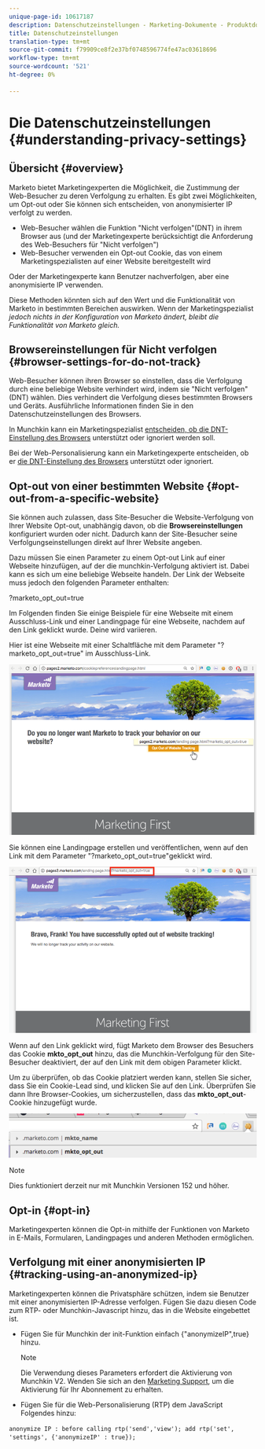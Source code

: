 ```yaml
---
unique-page-id: 10617187
description: Datenschutzeinstellungen - Marketing-Dokumente - Produktdokumentation
title: Datenschutzeinstellungen
translation-type: tm+mt
source-git-commit: f79909ce8f2e37bf0748596774fe47ac03618696
workflow-type: tm+mt
source-wordcount: '521'
ht-degree: 0%

---
```



# Die Datenschutzeinstellungen {#understanding-privacy-settings}

## Übersicht {#overview}

Marketo bietet Marketingexperten die Möglichkeit, die Zustimmung der Web-Besucher zu deren Verfolgung zu erhalten. Es gibt zwei Möglichkeiten, um Opt-out oder Sie können sich entscheiden, von anonymisierter IP verfolgt zu werden.

* Web-Besucher wählen die Funktion &quot;Nicht verfolgen&quot;(DNT) in ihrem Browser aus (und der Marketingexperte berücksichtigt die Anforderung des Web-Besuchers für &quot;Nicht verfolgen&quot;)
* Web-Besucher verwenden ein Opt-out Cookie, das von einem Marketingspezialisten auf einer Website bereitgestellt wird

Oder der Marketingexperte kann Benutzer nachverfolgen, aber eine anonymisierte IP verwenden.

Diese Methoden könnten sich auf den Wert und die Funktionalität von Marketo in bestimmten Bereichen auswirken. Wenn der Marketingspezialist *jedoch nichts in der Konfiguration von Marketo ändert, bleibt die Funktionalität von Marketo gleich.*

## Browsereinstellungen für Nicht verfolgen {#browser-settings-for-do-not-track}

Web-Besucher können ihren Browser so einstellen, dass die Verfolgung durch eine beliebige Website verhindert wird, indem sie &quot;Nicht verfolgen&quot;(DNT) wählen. Dies verhindert die Verfolgung dieses bestimmten Browsers und Geräts. Ausführliche Informationen finden Sie in den Datenschutzeinstellungen des Browsers.

In Munchkin kann ein Marketingspezialist [entscheiden, ob die DNT-Einstellung des Browsers](/help/marketo/product-docs/administration/settings/edit-do-not-track-browser-support-settings.md) unterstützt oder ignoriert werden soll.

Bei der Web-Personalisierung kann ein Marketingexperte entscheiden, ob er [die DNT-Einstellung des Browsers](/help/marketo/product-docs/web-personalization/getting-started/setting-web-personalization-to-do-not-track.md) unterstützt oder ignoriert.

## Opt-out von einer bestimmten Website {#opt-out-from-a-specific-website}

Sie können auch zulassen, dass Site-Besucher die Website-Verfolgung von Ihrer Website Opt-out, unabhängig davon, ob die **Browsereinstellungen** konfiguriert wurden oder nicht. Dadurch kann der Site-Besucher seine Verfolgungseinstellungen direkt auf Ihrer Website angeben.

Dazu müssen Sie einen Parameter zu einem Opt-out Link auf einer Webseite hinzufügen, auf der die munchkin-Verfolgung aktiviert ist. Dabei kann es sich um eine beliebige Webseite handeln. Der Link der Webseite muss jedoch den folgenden Parameter enthalten:

?marketo_opt_out=true

Im Folgenden finden Sie einige Beispiele für eine Webseite mit einem Ausschluss-Link und einer Landingpage für eine Webseite, nachdem auf den Link geklickt wurde. Deine wird variieren.

Hier ist eine Webseite mit einer Schaltfläche mit dem Parameter &quot;?marketo_opt_out=true&quot; im Ausschluss-Link.

![](assets/opt-out-1.png)

Sie können eine Landingpage erstellen und veröffentlichen, wenn auf den Link mit dem Parameter &quot;?marketo_opt_out=true&quot;geklickt wird.

![](assets/opt-out-2.png)

Wenn auf den Link geklickt wird, fügt Marketo dem Browser des Besuchers das Cookie **mkto_opt_out** hinzu, das die Munchkin-Verfolgung für den Site-Besucher deaktiviert, der auf den Link mit dem obigen Parameter klickt.

Um zu überprüfen, ob das Cookie platziert werden kann, stellen Sie sicher, dass Sie ein Cookie-Lead sind, und klicken Sie auf den Link. Überprüfen Sie dann Ihre Browser-Cookies, um sicherzustellen, dass das **mkto_opt_out**-Cookie hinzugefügt wurde.

![](assets/opt-out-3.png)

>[!NOTE]
>
>Dies funktioniert derzeit nur mit Munchkin Versionen 152 und höher.

## Opt-in {#opt-in}

Marketingexperten können die Opt-in mithilfe der Funktionen von Marketo in E-Mails, Formularen, Landingpages und anderen Methoden ermöglichen.

## Verfolgung mit einer anonymisierten IP {#tracking-using-an-anonymized-ip}

Marketingexperten können die Privatsphäre schützen, indem sie Benutzer mit einer anonymisierten IP-Adresse verfolgen. Fügen Sie dazu diesen Code zum RTP- oder Munchkin-Javascript hinzu, das in die Website eingebettet ist.

* Fügen Sie für Munchkin der init-Funktion einfach {&quot;anonymizeIP&quot;,true} hinzu.

   >[!NOTE]
   >
   >Die Verwendung dieses Parameters erfordert die Aktivierung von Munchkin V2. Wenden Sie sich an den [Marketing Support](http://nation.marketo.com/community/support_solutions), um die Aktivierung für Ihr Abonnement zu erhalten.

* Fügen Sie für die Web-Personalisierung (RTP) dem JavaScript Folgendes hinzu:

`anonymize IP : before calling rtp('send','view'); add rtp('set', 'settings', {'anonymizeIP' : true});`
